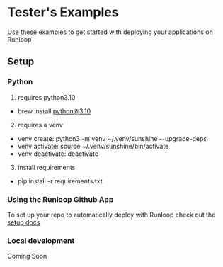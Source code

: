# Tester's Examples
Use these examples to get started with deploying your applications on Runloop

## Setup
### Python

1. requires python3.10
* brew install python@3.10

2. requires a venv
* venv create: python3 -m venv ~/.venv/sunshine --upgrade-deps
* venv activate: source ~/.venv/sunshine/bin/activate
* venv deactivate: deactivate

3. install requirements
* pip install -r requirements.txt

### Using the Runloop Github App
To set up your repo to automatically deploy with Runloop check out the [setup docs](https://docs.runloop.ai/docs/setup)

### Local development
Coming Soon

